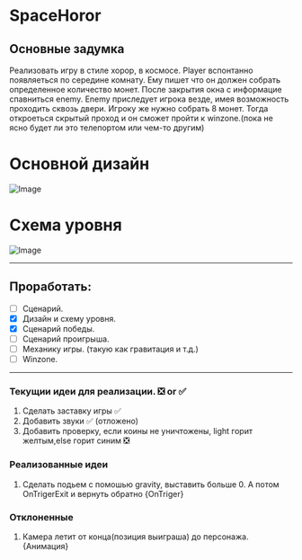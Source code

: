 # SpaceHoror

## **Основные задумка**

Реализовать игру в стиле хорор, в космосе. Player вспонтанно появляеться по середине комнату. Ему пишет что он должен собрать определенное количество монет. После закрытия окна с информацие спавниться enemy. Enemy приследует игрока везде, имея возможность проходить сквозь двери. Игроку же нужно собрать 8 монет. Тогда откроеться скрытый проход и он сможет пройти к winzone.(пока не ясно будет ли это телепортом или чем-то другим)

# Основной дизайн
![Image](https://images2.imgbox.com/0d/b1/j9r4vmNh_o.png)
# Схема уровня
![Image](https://images2.imgbox.com/44/25/vU5IrXxS_o.png)


___
## Проработать:
- [ ] Сценарий.
- [X] Дизайн и схему уровня. 
- [X] Сценарий победы.
- [ ] Сценарий проигрыша.
- [ ] Механику игры. (такую как гравитация и т.д.)
- [ ] Winzone.
___
### Текущии идеи для реализации. :negative_squared_cross_mark:  or :white_check_mark:
1. Сделать заставку игры   :white_check_mark:
2. Добавить звуки :white_check_mark: (отложено)
3. Добавить проверку, если коины не уничтожены, light горит желтым,else горит синим :negative_squared_cross_mark:
### Реализованные идеи
1. Сделать подьем с помошью gravity, выставить больше 0. А потом OnTrigerExit и вернуть обратно
{OnTriger}  
### Отклоненные
1. Камера летит от конца(позиция выиграша) до персонажа. 
{Анимация} 

